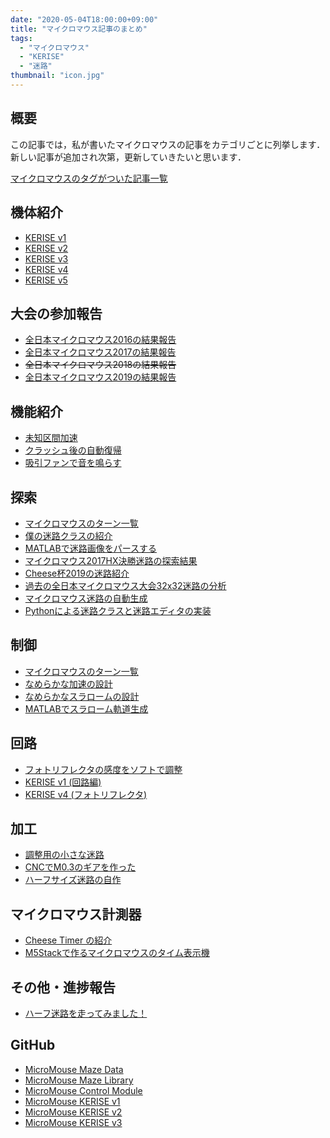 ```yaml
---
date: "2020-05-04T18:00:00+09:00"
title: "マイクロマウス記事のまとめ"
tags:
  - "マイクロマウス"
  - "KERISE"
  - "迷路"
thumbnail: "icon.jpg"
---
```


## 概要

この記事では，私が書いたマイクロマウスの記事をカテゴリごとに列挙します．  
新しい記事が追加され次第，更新していきたいと思います．

<!--more-->

[マイクロマウスのタグがついた記事一覧](/tags/マイクロマウス/)

## 機体紹介

- [KERISE v1](/posts/2016-12-27-kerisev1)
- [KERISE v2](/posts/2017-01-08-kerise-v2-1st)
- [KERISE v3](/posts/2017-03-28-kerisev3-coming)
- [KERISE v4](/posts/2018-05-03-kerise-v4-coming)
- [KERISE v5](/posts/2020-04-15-kerise-v5-coming)

## 大会の参加報告

- [全日本マイクロマウス2016の結果報告](/posts/2016-11-21-micromouse2016)
- [全日本マイクロマウス2017の結果報告](/posts/2017-11-22-micromouse2017)
- ~~全日本マイクロマウス2018の結果報告~~
- [全日本マイクロマウス2019の結果報告](/posts/2019-12-04-micromouse2019)

## 機能紹介

- [未知区間加速](/posts/2019-10-12-unknown-accel/)
- [クラッシュ後の自動復帰](/posts/2019-12-18-auto-recovery-micromouse/)
- [吸引ファンで音を鳴らす](/posts/2018-11-03-fan-sound/)

## 探索

- [マイクロマウスのターン一覧](/posts/2017-09-03-pattern-of-turn/)
- [僕の迷路クラスの紹介](/posts/2017-11-01-maze-class/)
- [MATLABで迷路画像をパースする](/posts/2018-07-04-maze-img-parser)
- [マイクロマウス2017HX決勝迷路の探索結果](/posts/2017-11-27-result-of-hx2017-maze/)
- [Cheese杯2019の迷路紹介](/posts/2019-12-21-cheese-cup-2019-maze/)
- [過去の全日本マイクロマウス大会32x32迷路の分析](/posts/2020-03-08-all-japan-32x32-maze/)
- [マイクロマウス迷路の自動生成](/posts/2020-03-23-maze-generator/)
- [Pythonによる迷路クラスと迷路エディタの実装](/posts/2020-05-04-python-maze-editor/)

## 制御

- [マイクロマウスのターン一覧](/posts/2017-09-03-pattern-of-turn/)
- [なめらかな加速の設計](/posts/2018-04-29-accel-designer1)
- [なめらかなスラロームの設計](/posts/2020-04-25-slalom-trajectory-1/)
- [MATLABでスラローム軌道生成](/posts/2017-09-04-matlab-trajectory/)

## 回路

- [フォトリフレクタの感度をソフトで調整](/posts/2017-10-20-2range-reflector/)
- [KERISE v1 (回路編)](/posts/2016-12-27-kerisev1)
- [KERISE v4 (フォトリフレクタ)](/posts/2018-05-03-kerise-v4-coming)

## 加工

- [調整用の小さな迷路](/posts/2017-11-05-small-maze/)
- [CNCでM0.3のギアを作った](/posts/2017-09-21-cnc-gear/)
- [ハーフサイズ迷路の自作](/posts/2017-01-13-half-maze/)

## マイクロマウス計測器

- [Cheese Timer の紹介](/posts/2019-12-23-cheese-timer/)
- [M5Stackで作るマイクロマウスのタイム表示機](/posts/2020-03-07-m5stack-micromouse-timer/)

## その他・進捗報告

- [ハーフ迷路を走ってみました！](/posts/2017-01-12-1st-half/)

## GitHub

- [MicroMouse Maze Data](https://github.com/kerikun11/micromouse-mazedata)
- [MicroMouse Maze Library](https://github.com/kerikun11/micromouse-maze-library)
- [MicroMouse Control Module](https://github.com/kerikun11/micromouse-control-module)
- [MicroMouse KERISE v1](https://github.com/kerikun11/micromouse-kerise-v1)
- [MicroMouse KERISE v2](https://github.com/kerikun11/micromouse-kerise-v2)
- [MicroMouse KERISE v3](https://github.com/kerikun11/micromouse-kerise-v3)

